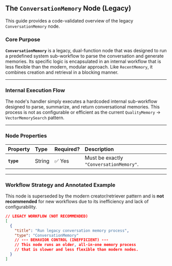 ## The `ConversationMemory` Node (Legacy)

This guide provides a code-validated overview of the legacy `ConversationMemory` node.

### Core Purpose

**`ConversationMemory`** is a legacy, dual-function node that was designed to run a predefined system sub-workflow
to parse the conversation and generate memories. Its specific logic is encapsulated in an internal workflow that is less
flexible than the modern, modular approach. Like `RecentMemory`, it combines creation and retrieval in a blocking
manner.

-----

### Internal Execution Flow

The node's handler simply executes a hardcoded internal sub-workflow designed to parse, summarize, and return
conversational memories. This process is not as configurable or efficient as the current `QualityMemory` -\>
`VectorMemorySearch` pattern.

-----

### Node Properties

| Property   | Type   | Required? | Description                             |
|:-----------|:-------|:----------|:----------------------------------------|
| **`type`** | String | ✅ Yes     | Must be exactly `"ConversationMemory"`. |

-----

### Workflow Strategy and Annotated Example

This node is superseded by the modern creator/retriever pattern and is **not recommended** for new workflows due to its
inefficiency and lack of configurability.

```json
// LEGACY WORKFLOW (NOT RECOMMENDED)
[
  {
    "title": "Run legacy conversation memory process",
    "type": "ConversationMemory"
    // --- BEHAVIOR CONTROL (INEFFICIENT) ---
    // This node runs an older, all-in-one memory process
    // that is slower and less flexible than modern nodes.
  }
]
```